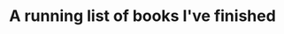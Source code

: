 ---
layout: wikibook
title: A running list of books I've finished
books:
 - title: A Memory Called Empire
   author: Arkady Martine
   link: https://www.amazon.com/Memory-Called-Empire-Arkady-Martine-ebook/dp/B07C7BCB88
   date_finished: 02/10/2021
   notes: What richness! The first time I've read sci-fi that felt a bit like Iain M Banks. Deep, complex, rich worlds with strong characters. An absolute treat - spanning langauge, poetry, politics, identity, memory and more. I cannot wait for the followup. After reading so much poorly written sci fi recently (Dune, The Ministry of the Future, Exhalation..) this was a refreshing breath of fresh air.
 - title: Laughter in the Dark
   author: Vladamir Nabakov
   link: https://www.amazon.com/Laughter-Vintage-International-Vladimir-Nabokov-ebook-dp-B004KABE1K/dp/B004KABE1K/
   date_finished: 01/17/2021
   notes: An airbnb read. Just lovely poetic writing - a breath of fresh air after a bunch of badly-written scifi.
 - title: The Ministry for the Future
   author: Kim Stanley Robinson
   link: https://www.amazon.com/Ministry-Future-Kim-Stanley-Robinson-ebook/dp/B084FY1NXB 
   date_finished: 01/10/2021
   notes: Abandoned during the free preview. Everyone is raving about this book but honestly the writing felt incredibly flat. I'm tired of sci-fi stories having bad writing :(
 - title: Exhalation
   author: Ted Chiang
   link: https://www.amazon.com/Exhalation-Stories-Ted-Chiang-ebook/dp/B07GD46PQZ 
   date_finished: 01/04/2021
   notes: Abandoned 2/3 of the way through :( - while I quite enjoyed some of the provocations in the stories ultimately the writing didn't captivate me. Left me feeling bored so I gave it up.
 - title: The Player of Games
   author: Iain M. Banks
   link: https://www.amazon.com/Player-Games-Culture-Iain-Banks/dp/0316005401
   date_finished: 12/01/2020
   notes: I have fond memories of the first time reading this and felt like it left a big impression on me. Re-reading this book I still loved it but the shine has come off a little - I think other culture books are perhaps better. Still, the world building (universe building!) that Iain M Banks does is like no other.
 - title: Dune
   author: Frank Herbert
   link: https://www.amazon.com/Dune-Frank-Herbert/dp/0441172717
   date_finished: 11/31/2020
   notes: Started reading this while traveling through Utah and Arizona to get a feel for desert living. I enjoyed the book but definitely didn't feel like it lived up to the hype. Inventive but the characters felt a little stale.
 - title: "Working in Public: The Making and Maintenance of Open Source Software"
   author: Nadia Eghbal
   link: https://www.amazon.com/Working-Public-Making-Maintenance-Software/dp/0578675862
   date_finished: 10/15/2020
 - title: The Uncertainty Mindset
   author: Vaughn Tan
   link: https://www.amazon.com/Uncertainty-Mindset-Innovation-Insights-Frontiers-ebook/dp/B0825CZQR8   
   date_finished: 08/31/2020
   notes: A wonderful rich book exploring the world of high end culinary R&D to find lessons applicable for other types of organizations. A really fun read - great stories about high end cooking as well as sharp insights about food.
 - title: Tomorrow Lies in Ambush
   author: Bob Shaw
   link: https://www.amazon.com/Tomorrow-Lies-Ambush-Bob-Shaw-ebook/dp/B00GVFQJDU
   date_finished: 08/22/20
   notes: Classic sci-fi short stories recommended by Matt Webb. Some really lovely ideas and great writing! All the stories are very character-driven and often reflect more strongly on the individual characters motives and identities over the larger sci-fi conceits! Lovely. Thanks Matt!
 - title: East of Eden
   author: John Steinbeck
   link: https://www.amazon.com/East-Eden-Penguin-Orange-Collection/dp/0143129481
   date_finished: 07/29/20
   notes: What a magnificent - truly epic work. I'm a big Steinbeck fan already and I think I even read this one previously but loved immersing myself in this wonderful story. The biblical theme is almost too strong at times but is richly counterbalanced by Steinbeck's incredibly loving character portraits. Amazing.
 - title: Veil
   author: Eliot Peper
   link: https://www.amazon.com/Veil-Eliot-Peper-ebook/dp/B085PSTJNC   
   date_finished: 06/08/20
   notes: A really great fast-paced read. Eliot has a great knack for constructing plausible near-futures and then situating fully realized human stories within those futures. Thought provoking and enjoyable.
 - title: The Memory Police
   author: Yoko Ogawa
   link: https://www.amazon.com/Memory-Police-Novel-Yoko-Ogawa/dp/1101870605
   date_finished: 05/17/20
   notes: While the writing style at times is captivating - like a penny falling into a deep well - often the writing was unremarkable and the plot unfolded fairly slowly. All in the book was, ironically, forgettable. That said - the ending, where bodies start to fade away really resonated during this period of lockdown and isolation - it captures the essence of my embodied self fading away into an infinite series of zoom screens.
 - title: Working Identity- Unconventional Strategies for Reinventing Your Career
   author: Herminia Ibarra
   link: https://www.amazon.com/Working-Identity-Unconventional-Strategies-Reinventing/dp/1591394139
   date_finished: 05/15/20
   notes: A wonderful meditation on career change (and life change generally) as being a process of iterating and trying on new identities. Has deep implications for independents also. Going to blog this book up. Originally found via Vaughn Tan's newsletter.
 - title: An Introduction to Haiku
   author: Harold Gould Henderson
   link: https://www.amazon.com/Introduction-Haiku-Anthology-Poems-Poets/dp/0385093764
   date_finished: 03/12/20
   notes: Brian suggested I get into Haiku and pick up this book and I'm glad I did! Beautiful, easy to read intro to Haiku. The author gives great context for what Haiku is, the main poets and how to read Haiku poetry. Recommended!
 - title: Tears of the Trufflepig
   author: Fernando A. Flores
   link: https://www.amazon.com/Tears-Trufflepig-Novel-Fernando-Flores/dp/0374538336
   date_finished: 01/09/20
   notes: A wonderful book. Like an absurdist Cormac McCarthy x Kurt Vonnegut mashup. Lyrical descriptions, wonderful characters and a wild imagination. Highly recommended.
 - title: A Winter’s Promise
   author: Christelle Dabos
   link: https://www.amazon.com/Winters-Promise-Mirror-Visitor-Quartet-ebook/dp/B07B8WK17G
   date_finished: 12/30/19
   notes: There are moments when the lavish fantasy world and the magic contained in it sucked me in - but ultimately the character development and plot just didn't hang together to keep me reading. Good escapist reading but there are better fantasy worlds to lose yourself in than this one.
 - title: Less
   author: Andrew Sean Greer
   link: https://www.amazon.com/Less-Winner-Pulitzer-Prize-Novel/dp/0316316121
   date_finished: 12/20/19
   notes: A truly delightful novel - with hints of PG Wodehouse. This book really sucked me in with magical lush writing and a great wry tone. Definitely recommended.
 - title: Infinite Detail
   author: Tim Maughan
   link: https://www.amazon.com/Infinite-Detail-Novel-Tim-Maughan/dp/0374175411
   date_finished: 12/1/19
   notes: A fun quick read. There's some good language and some nice world-setting but I wish some of the characters had been more fully developed and I wish the central idea had been stronger. The ending kind of fizzles out and there could have been room for so much more here.. Good for a little lightweight-dytopia though.
 - title: Dead Astronauts
   author: Jeff VanderMeer
   link: https://www.amazon.com/Dead-Astronauts-Novel-Jeff-VanderMeer/dp/0374276803
   date_finished: 11/15/19
   notes: I think perhaps I made a mistake. I didn't realize until after I'd read it that it was part of the Borne series. Maybe that would have been useful because this book made zero sense. Like a William Burroughs book it was somehow interesting and riveting at times despite literally making no sense. Did I mention it makes no sense? The first section with the three astronauts was the most compelling..... Maybe I should read the other Borne books and it'll make more sense? But I doubt it.
 - title: The Nix
   author: Nathan Hill
   link: https://www.amazon.com/Nix-Nathan-Hill/dp/1101970340
   date_finished: 10/28/19
   notes: Abandoned 500 pages in. I tried to keep going but just couldn't. A Very Bad Book. Highly un-recommended. <a href='https://www.currentaffairs.org/2017/09/how-novelty-ruined-the-novel'>This is a good takedown</a>. So many characters are badly written sexually frustrated males and it's just all round a bad book. Couple sentences worth savoring but.. ugh.
 - title: A Gentleman in Moscow
   author: Amor Towles
   link: https://www.amazon.com/Gentleman-Moscow-Novel-Amor-Towles-ebook/dp/B01COJUEZ0
   date_finished: 10/03/19
   notes: Amor is a wonderful writer with so many lyrical touches, flourishes and turns of phrase. The feel of the book of politics, culture and acting in the proper way is great. Without posting spoilers there's a few themes in the book that make me feel like the book was written by a man - that some of the more emotionally rich moments are skipped over... But overall highly recommended as a fun, engaging and lyrical book.
 - title: Tempo - timing, tactics and strategy in narrative-driven decision-making 
   author: Venkatesh Rao
   link: https://www.amazon.com/Tempo-tactics-strategy-narrative-driven-decision-making-ebook/dp/B0069CHSLW
   date_finished: 09/09/19
   notes: I really should have read this years ago but I really enjoyed this piece. The core ideas around tempo of interactions, narrative time and that the kitchen is the best way to think about time will all stick with me for a while. Recommended.
 - title: Conversation -  How Talk Can Change Our Lives
   author: Theodore Zeldin
   link: https://www.amazon.com/Conversation-How-Talk-Change-Lives/dp/1587680009
   date_finished: 09/04/19
   notes: A delightful little book that was a gift from my friend Brian. A little meditation on conversations, how important they are and some of the explicit and implicit ways they can go wrong. At first I thought this was going to offer solutions and ideas but mostly it just offers poetry and provocations. I think it'll stick with me for a long time though - and the art from the author scattered through the book makes a lovely little object. Thanks Brian!
 - title: Recursion
   author: Blake Crouch
   link: https://www.amazon.com/Recursion-Novel-Blake-Crouch-ebook/dp/B07HDSHP7N
   date_finished: 9/3/19
   notes: A fast-paced, high-action read. A fun time-travel romp with some great characters. Ultimately I thought the premise was smart and the writing handled it well but the whole novel felt a little shallow. There were some really meaty ideas about identity and family wrapped up here that kind of got sidelined for the sake of the technology-driven plot and I thought that was a shame. Fun read though.
 - title: Way Station
   author: Clifford D. Simak
   link: https://www.amazon.com/Way-Station-Clifford-D-Simak-ebook/dp/B00YO78RRS
   date_finished: 8/25/19
   notes: Lovely vintage sci-fi recommended by Chris Butler. There's aliens, teleporting and... magic? But nothing flashy happens - it's an incredibly human story. This is a really thoughtful and fresh story. Highly recommended.
 - title: Idiots First
   author: Bernard Malamud
   link: https://www.amazon.com/Idiots-First-Bernard-Malamud/dp/0374174202
   date_finished: 8/15/19
   notes: The opening line of Idiot's First is a masterpiece. 'The thin ticking of the tin clock stopped'. Loved a few of the other stories but some were definitely forgettable. I'd recommend dipping your toe in and at the very least reading the title story Idiots First.
 - title: The Scar
   author: China Miéville
   link: https://www.amazon.com/Scar-China-Mi%C3%A9ville/dp/0345460014
   date_finished: 08/06/19
   notes: Ah what delicious sludgy, dark, human texture. China Miéville's descriptive language and world building is unparalleled. This is book two (after reading Perdido Street Station last year). These books are long and luxurious so perhaps not the best entry point if you're new to his writing but if you like this kind of thing there's nothing better. My only quarrel with this book was the ending... It felt somewhat unsatisfying, or rather unfinished - where a typical book resolves this felt like the open sea was still in front of you? But it's a very minor comment as mostly the strength of this book was that every page told a lifetime of texture. Definitely going to read book three of this trilogy after a break.
 - title: Last Night
   author: James Salter
   link: https://www.amazon.com/Last-Night-Stories-James-Salter/dp/1400078415
   date_finished: 07/14/19
   notes: After reading All That Is I had to wash my palette and get back to some of his delicious writing. This was much more in line with Light Years and contained some lovely moments. None of the short stories will linger with me too long but it's a short read and I'd recommend it.
 - title: Emissaries Guide to Worlding
   author: Ian Cheng
   link: https://serpentine-galleries.myshopify.com/products/coming-soon-ian-cheng-emissaries-guide-to-worlding
   notes: The core idea of the masks - the cartoonist, the director, the hacker and the emissary - is wonderful and a new lens to look at the world through, so overall I'd recommend the book. But there was also an incredible over-indulgence from the author to live inside his own worlds (which feels very finite game like, not infinite game like). And the lack of people anywhere in his worlds is also problematic. That said - the book as an object is beautiful and wonderfully designed.
   date_finished: 7/8/19
   image: https://cdn.shopify.com/s/files/1/2113/7453/products/Cover_-_FINAL_002_1024x.jpg?v=1524225901
 - title: The Prisoner
   author: Thomas M. Disch
   link: https://www.amazon.com/Prisoner-Novel-Thomas-M-Disch/dp/014311722X
   notes: I really enjoyed this - a delightfully British story of being trapped, like a combination of Kafka and PG Wodehouse. The plot derailed itself in a few places and there was a whole Shakespere reference that kind of went over my head but the writing was wonderful. Recommended.
   date_finished: 7/7/19
 - title: Oval
   author: Elvia Wilk
   link: https://www.amazon.com/Oval-Novel-Elvia-Wilk/dp/1593764057
   date_finished: 6/24/19
   notes: I really loved this. Distinctive, fresh writing that captures so much of the present weirdness in society while also somehow feeling timeless. The middle third dragged slightly for me but the descent into ecological weird towards the end is just wonderful and reminds me of the Annihiliation series by Jeff Vandermeer. Oh and the whole book centers on this premise of artists becoming 'consultants' which is magnificent. Recommended. Verdict- 👍🌲
 - title: All That Is
   author: James Salter
   link: https://www.amazon.com/dp/B007WKFMGS
   date_finished: 06/09/2019
   notes: A wildly disappointing read. Not that it was so bad but that having recently read Light Years I was expecting so much more. There were moments of brilliance in the writing and some of the scenes will linger with me overall the book didn't really make me feel anything. Definitely read Light Years instead.
 - title: Borderless
   author: Eliot Peper
   link: https://www.amazon.com/dp/B07BM7F9SF
   date_finished: 5/20/2019
   notes: Book two of the Analog series. Overall I connected less with the main character in this one but connected more with the overall premise which is very thought provoking. It feels today that we are actively living through the end (or at least a phase transition) of sovereignty. Compelling and a quick read.
 - title: Bandwidth
   author: Eliot Peper
   link: https://www.amazon.com/dp/B075CLV95J/
   date_finished: 5/13/2019
   notes: I completely devoured this book. The characters and pace keeps it flowing but the ideas will stick with me - it's grounded in a very near future and the concepts are well thought through. Excited to keep diving into Borderless next.
 - title: The Gone Away World
   author: Nick Harkaway
   link: https://www.amazon.com/dp/B001EL6R9W/
   date_finished: 5/07/2019
   notes: A majestic feat of imagination - whirlwind story of a gong-fu epic in a world gone mad. Definitely feels like it needed better editing or structuring and was about 100 pages too long but the strength of imagination and grasp of poetry really captivated me. Picked this up off the street on the way home from kung-fu training (approriate!). I'll be reading more of his work.
 - title: Light Years
   author: James Salter
   link: https://www.amazon.com/dp/B004G8PIOA/
   date_finished: 4/12/2019
   notes: This book completely destroyed me. The writing is dense and poetic like almost no one I've ever read. Did you know glass is a liquid and slowly 'flows'? This book operates on a time horizon and 'flows' through lives in a deeply transformative way. Found via <a href='https://www.gyford.com/phil/writing/2019/02/15/light-years-james-salter/'>Phil Gyford</a>
 - title: Delirious New York
   author: Rem Koolaas
   link: https://www.amazon.com/dp/B00JYVYUUW/
   date_finished: 3/18/2019
   notes: It's architecture writing but lyrical, magical and opinionated. A tour de force through New York's history with tons of interesting characters, ideas, explorations and more. Ideas include congestion as an organizing principle of the city, and every block being an archipelago. Wonderful and highly recommended.
 - title: Tomorrow In The Battle Think On Me
   author: Javier Marias
   link: https://www.amazon.com/dp/0307950751 
   date_finished: 2/17/2019
   notes: Abandoned. I think somewhere in this book is buried a wonderful treasure. The looping self-aware story is fundamentally interesting and new but the language that wraps around it chokes it to death. Abandoned about half way through.
 - title: Summerland
   author: Hannu Rajaniemi
   link: https://www.amazon.com/dp/B0756K1Q8D/
   date_finished: 1/21/2019
   notes: A wonderful original work - full of interesting characters. Ghosts! Spys! Old London! Really enjoyed this and tore through it super fast.
 - title: Finite & Infinite Games
   author: James Carse
   link: https://www.amazon.com/dp/B004W3FM4A/
   date_finished: 1/10/2019
   notes: Great unique book, wonderful analogy to finite and infinite writing....
 - title: The Power
   author: Naomi Alderman
   link: https://www.amazon.com/dp/B01N0Z1EY0
   date_finished: 12/30/2018
   notes: Provocative premise but I felt it squandered an opportunity at a deeper political and/or emotional exploration of what would happen if teenage girls gained a new incredible power. Somehow it resorted to.... fucking and fighting?
 - title: Perdido Street Station
   author: China Mieville
   link: https://www.amazon.com/dp/B000FBFO8C/
   date_finished: 12/01/2018
   notes: A staggering, creative, filthy, engrossing tour through a world with such magical and rich depths. No one can build worlds like China.
 - title: Satin Island
   author: Tom McCarthy
   link: https://www.amazon.com/dp/B00MZWA678/
   date_finished: 03/21/2018
   notes: William Gibson meets Kafka. A corporate strategy consultant / ethnographer ponders the meaning of life and searches for the Great Report.
 - title: The Dark Dark
   author: Samantha Hunt
   link: https://www.amazon.com/dp/B01N0TDSVM/
   date_finished: 02/15/2018
   notes: Tender, oozing, lyrical, dark, DARK stories of being human. Did I mention they are dark? What writing though! What imagination!
pinned: true
---